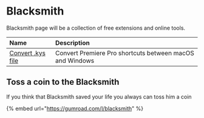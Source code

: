 # Blacksmith

Blacksmith page will be a collection of free extensions and online tools.

| Name | Description |
| :--- | :--- |
| [Convert .kys file](convert-kys-file.md) | Convert Premiere Pro shortcuts between macOS and Windows |



## Toss a coin to the Blacksmith

If you think that Blacksmith saved your life you always can toss him a coin

{% embed url="https://gumroad.com/l/blacksmith" %}



